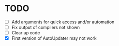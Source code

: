 # TODO

- [ ] Add arguments for quick access and/or automation  
- [ ] Fix output of compilers not shown  
- [ ] Clear up code  
- [x] First version of AutoUpdater may not work
